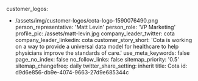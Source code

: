 customer_logos:
  - /assets/img/customer-logos/cota-logo-1590076490.png
person_representative: 'Matt Levin'
person_role: 'VP Marketing'
profile_pic: /assets/matt-levin.jpg
company_leader_twitter: cota
company_leader_linkedin: cota
customer_story_short: 'Cota is working on a way to provide a universal data model for healthcare to help physicians improve the standards of care.'
use_meta_keywords: false
page_no_index: false
no_follow_links: false
sitemap_priority: '0.5'
sitemap_changefreq: daily
twitter_share_setting: inherit
title: Cota
id: d9d6e856-db9e-4074-9663-27d9e685344c
